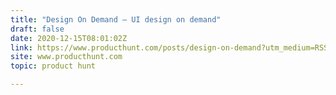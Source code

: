 ```yaml
---
title: "Design On Demand — UI design on demand"
draft: false
date: 2020-12-15T08:01:02Z
link: https://www.producthunt.com/posts/design-on-demand?utm_medium=RSS&utm_source=hune
site: www.producthunt.com
topic: product hunt  

---
```

